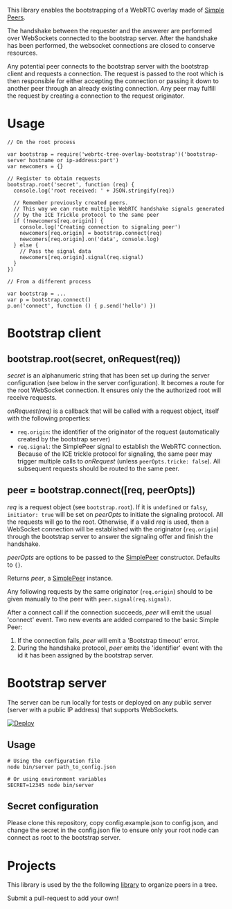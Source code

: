 This library enables the bootstrapping of a WebRTC overlay made of [Simple
Peers](https://github.com/feross/simple-peer). 

The handshake between the requester and the answerer are performed over
WebSockets connected to the bootstrap server. After the handshake has been
performed, the websocket connections are closed to conserve resources.

Any potential peer connects to the bootstrap server with the bootstrap client and requests a connection.
The request is passed to the root which is then responsible for either
accepting the connection or passing it down to another peer through an already
existing connection. Any peer may fulfill the request by creating a
connection to the request originator.


# Usage

    // On the root process

    var bootstrap = require('webrtc-tree-overlay-bootstrap')('bootstrap-server hostname or ip-address:port')
    var newcomers = {}

    // Register to obtain requests
    bootstrap.root('secret', function (req) {
      console.log('root received: ' + JSON.stringify(req))

      // Remember previously created peers.  
      // This way we can route multiple WebRTC handshake signals generated 
      // by the ICE Trickle protocol to the same peer
      if (!newcomers[req.origin]) {
        console.log('Creating connection to signaling peer')
        newcomers[req.origin] = bootstrap.connect(req)
        newcomers[req.origin].on('data', console.log)
      } else {
        // Pass the signal data
        newcomers[req.origin].signal(req.signal)
      }
    })

    // From a different process

    var bootstrap = ...
    var p = bootstrap.connect()
    p.on('connect', function () { p.send('hello') })

# Bootstrap client

## bootstrap.root(secret, onRequest(req))

*secret* is an alphanumeric string that has been set up during the server
configuration (see below in the server configuration). It becomes a route for
the root WebSocket connection. It ensures only the the authorized root will
receive requests.

*onRequest(req)* is a callback that will be called with a request object,
itself with the following properties:
  - `req.origin`: the identifier of the originator of the request
    (automatically created by the bootstrap server)
  - `req.signal`: the SimplePeer signal to establish the WebRTC connection.
    Because of the ICE trickle protocol for signaling, the same peer may
    trigger multiple calls to *onRequest* (unless `peerOpts.tricke: false`). 
    All subsequent requests should be routed to the same peer.

## peer =  bootstrap.connect([req, peerOpts])

*req* is a request object (see `bootstrap.root`).  If it is `undefined` or
`falsy`, `initiator: true` will be set on *peerOpts* to initiate the signaling
protocol. All the requests will go to the root. Otherwise, if a valid *req* is
used, then a WebSocket connection will be established with the originator
(`req.origin`) through the bootstrap server to answer the signaling offer and
finish the handshake. 

*peerOpts* are options to be passed to the [SimplePeer](https://github.com/feross/simple-peer) constructor. Defaults to `{}`.

Returns *peer*, a [SimplePeer](https://github.com/feross/simple-peer) instance.

Any following requests by the same originator (`req.origin`) should to be given
manually to the peer with `peer.signal(req.signal)`.

After a connect call if the connection succeeds, *peer* will emit the usual 'connect' event. 
Two new events are added compared to the basic Simple Peer:
  1. If the connection fails, *peer* will emit a 'Bootstrap timeout' error.
  2. During the handshake protocol, *peer* emits the 'identifier' event with
     the id it has been assigned by the bootstrap server.

# Bootstrap server

The server can be run locally for tests or deployed on any public server
(server with a public IP address) that supports WebSockets.

[![Deploy](https://www.herokucdn.com/deploy/button.svg)](https://heroku.com/deploy)

## Usage

    # Using the configuration file
    node bin/server path_to_config.json

    # Or using environment variables
    SECRET=12345 node bin/server

## Secret configuration

Please clone this repository, copy config.example.json to config.json, and
change the secret in the config.json file to ensure only your root node can
connect as root to the bootstrap server.

# Projects

This library is used by the the following
[library](https://github.com/elavoie/webrtc-tree-overlay) to organize peers in
a tree. 

Submit a pull-request to add your own!

